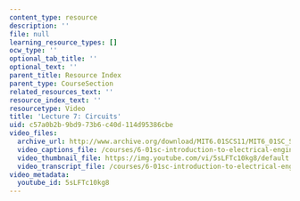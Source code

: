 ```yaml
---
content_type: resource
description: ''
file: null
learning_resource_types: []
ocw_type: ''
optional_tab_title: ''
optional_text: ''
parent_title: Resource Index
parent_type: CourseSection
related_resources_text: ''
resource_index_text: ''
resourcetype: Video
title: 'Lecture 7: Circuits'
uid: c57a0b2b-9bd9-73b6-c40d-114d95386cbe
video_files:
  archive_url: http://www.archive.org/download/MIT6.01SCS11/MIT6_01SC_S11_lec07_300k.mp4
  video_captions_file: /courses/6-01sc-introduction-to-electrical-engineering-and-computer-science-i-spring-2011/f5c62e86dab45316bab4daaf822ad8a4_5sLFTc10kg8.vtt
  video_thumbnail_file: https://img.youtube.com/vi/5sLFTc10kg8/default.jpg
  video_transcript_file: /courses/6-01sc-introduction-to-electrical-engineering-and-computer-science-i-spring-2011/49500f3b8eb067746d00f07de994a1ac_5sLFTc10kg8.pdf
video_metadata:
  youtube_id: 5sLFTc10kg8
---
```

